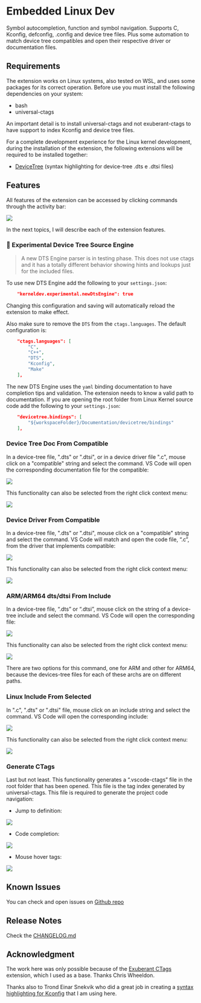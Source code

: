 # Embedded Linux Dev

Symbol autocompletion, function and symbol navigation. Supports C, Kconfig, defconfig, .config and device tree files. Plus some automation to match device tree compatibles and open their respective driver or documentation files.

## Requirements

The extension works on Linux systems, also tested on WSL, and uses some 
packages for its correct operation. Before use you must install the following 
dependencies on your system:

- bash
- universal-ctags

An important detail is to install universal-ctags and not exuberant-ctags to have support to index Kconfig and device tree files.

For a complete development experience for the Linux kernel development, during
the installation of the extension, the following extensions will be required to
be installed together:

- [DeviceTree](https://marketplace.visualstudio.com/items?itemName=plorefice.devicetree) (syntax highlighting for device-tree .dts e .dtsi files)

## Features

All features of the extension can be accessed by clicking commands through the
activity bar:

![](https://raw.githubusercontent.com/microhobby/linuxkerneldev/master/docs/extensionview.gif)

In the next topics, I will describe each of the extension features.

### 🧪 Experimental Device Tree Source Engine

> A new DTS Engine parser is in testing phase. This does not use ctags and it has a totally different behavior showing hints and lookups just for the included files.

To use new DTS Engine add the following to your `settings.json`:

```json
    "kerneldev.experimental.newDtsEngine": true
```

Changing this configuration and saving will automatically reload the extension to make effect.

Also make sure to remove the `DTS` from the `ctags.languages`. The default configuration is:

```json
    "ctags.languages": [
        "C",
        "C++",
        "DTS",
        "Kconfig",
        "Make"
    ],
```

The new DTS Engine uses the `yaml` binding documentation to have completion tips and validation. The extension needs to know a valid path to documentation. If you are opening the root folder from Linux Kernel source code add the following to your `settings.json`:

```json
    "devicetree.bindings": [
        "${workspaceFolder}/Documentation/devicetree/bindings"
    ],
```

### Device Tree Doc From Compatible

In a device-tree file, ".dts" or ".dtsi", or in a device driver file ".c", mouse
click on a "compatible" string and select the command. VS Code will open the
corresponding documentation file for the compatible:

![](https://raw.githubusercontent.com/microhobby/linuxkerneldev/master/docs/devicetreetodocview.gif)

This functionality can also be selected from the right click context menu:

![](https://raw.githubusercontent.com/microhobby/linuxkerneldev/master/docs/devicetreetodoccontext.gif)

### Device Driver From Compatible

In a device-tree file, ".dts" or ".dtsi", mouse click on a "compatible" string
and select the command. VS Code will match and open the code file, “.c”, from
the driver that implements compatible:

![](https://raw.githubusercontent.com/microhobby/linuxkerneldev/master/docs/devicetreetodriver.gif)

This functionality can also be selected from the right click context menu:

![](https://raw.githubusercontent.com/microhobby/linuxkerneldev/master/docs/devicetreetodrivercontext.gif)

### ARM/ARM64 dts/dtsi From Include

In a device-tree file, “.dts” or “.dtsi”, mouse click on the string of a
device-tree include and select the command. VS Code will open the corresponding
file:

![](https://raw.githubusercontent.com/microhobby/linuxkerneldev/master/docs/dtsinclude.gif)

This functionality can also be selected from the right click context menu:

![](https://raw.githubusercontent.com/microhobby/linuxkerneldev/master/docs/dtsincludecontext.gif)

There are two options for this command, one for ARM and other for ARM64, because
the devices-tree files for each of these archs are on different paths.

### Linux Include From Selected

In ".c", ".dts" or ".dtsi" file, mouse click on an include string and select the
command. VS Code will open the corresponding include:

![](https://raw.githubusercontent.com/microhobby/linuxkerneldev/master/docs/linuxinclude.gif)

This functionality can also be selected from the right click context menu:

![](https://raw.githubusercontent.com/microhobby/linuxkerneldev/master/docs/linuxincludecontext.gif)

### Generate CTags

Last but not least. This functionality generates a “.vscode-ctags” file in the
root folder that has been opened. This file is the tag index generated by
universal-ctags. This file is required to generate the project code navigation:

- Jump to definition:

![](https://raw.githubusercontent.com/microhobby/linuxkerneldev/master/docs/ctagstodefinition.gif)

- Code completion:

![](https://raw.githubusercontent.com/microhobby/linuxkerneldev/master/docs/ctagscodecomplete.gif)

- Mouse hover tags:

![](https://raw.githubusercontent.com/microhobby/linuxkerneldev/master/docs/ctagshover.gif)

## Known Issues

You can check and open issues on [Github repo](https://github.com/microhobby/linuxkerneldev/issues)

## Release Notes

Check the [CHANGELOG.md](https://github.com/microhobby/linuxkerneldev/blob/master/CHANGELOG.md)

## Acknowledgment

The work here was only possible because of the [Exuberant CTags](https://marketplace.visualstudio.com/items?itemName=chriswheeldon.exuberant-ctags) extension, which I used as a base. Thanks Chris Wheeldon.

Thanks also to Trond Einar Snekvik who did a great job in creating a [syntax highlighting for Kconfig](https://github.com/trond-snekvik/vscode-kconfig) that I am using here.
